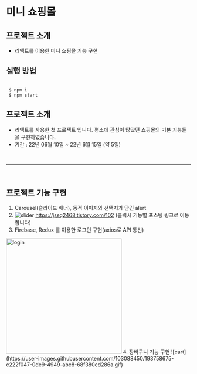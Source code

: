 #  미니 쇼핑몰

## 프로젝트 소개

- 리액트를 이용한 미니 쇼핑몰 기능 구현



## 실행 방법

```

 $ npm i
 $ npm start

```


## 프로젝트 소개

- 리액트를 사용한 첫 프로젝트 입니다. 평소에 관심이 많았던 쇼핑몰의 기본 기능들을 구현하였습니다.
- 기간 : 22년 06월 10일 ~ 22년 6월 15일 (약 5일)


</details>

<br>

---

<br>

## 프로젝트 기능 구현

1. Carousel(슬라이드 배너), 동적 이미지와 선택지가 담긴 alert 
2. ![slider](https://user-images.githubusercontent.com/103088450/193758296-a9fff752-7b17-4089-80db-123ab514c9c0.gif)
 https://jssq2468.tistory.com/102 (클릭시 기능별 포스팅 링크로 이동합니다)
3. Firebase, Redux 를 이용한 로그인 구현(axios로 API 통신)
<img width="315" alt="login" src="https://user-images.githubusercontent.com/103088450/193757578-c6ab82c8-0954-43d3-b75a-4dba5bcd3f01.png">
4. 장바구니 기능 구현
![cart](https://user-images.githubusercontent.com/103088450/193758675-c222f047-0de9-4949-abc8-68f380ed286a.gif)

